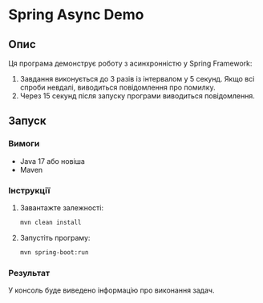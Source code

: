 # Spring Async Demo

## Опис
Ця програма демонструє роботу з асинхронністю у Spring Framework:
1. Завдання виконується до 3 разів із інтервалом у 5 секунд. Якщо всі спроби невдалі, виводиться повідомлення про помилку.
2. Через 15 секунд після запуску програми виводиться повідомлення.

## Запуск

### Вимоги
- Java 17 або новіша
- Maven

### Інструкції
1. Завантажте залежності:
   ```bash
   mvn clean install
   ```
2. Запустіть програму:
   ```bash
   mvn spring-boot:run
   ```

### Результат
У консоль буде виведено інформацію про виконання задач.


